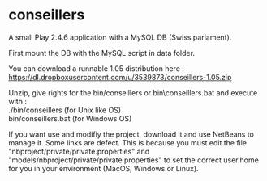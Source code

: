 # conseillers
A small Play 2.4.6 application with a MySQL DB (Swiss parlament). 

First mount the DB with the MySQL script in data folder.

You can download a runnable 1.05 distribution here :
    https://dl.dropboxusercontent.com/u/3539873/conseillers-1.05.zip

Unzip, give rights for the bin/conseillers or bin\conseillers.bat and execute with :<br>
    ./bin/conseillers (for Unix like OS)<br>
    bin/conseillers.bat (for Windows OS)

If you want use and modifiy the project, download it and use NetBeans to manage it. Some links are defect. This is because you must edit the file "nbproject/private/private.properties" and "models/nbproject/private/private.properties" to set the correct user.home for you in your environment (MacOS, Windows or Linux). 
